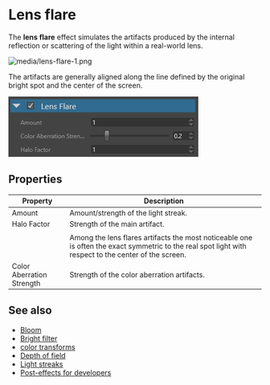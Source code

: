 # Lens flare

The **lens flare** effect simulates the artifacts produced by the internal reflection or scattering of the light within a real-world lens.

![media/lens-flare-1.png](media/lens-flare-1.png) 

The artifacts are generally aligned along the line defined by the original bright spot and the center of the screen.

![media/lens-flare-2.png](media/lens-flare-2.png) 

## Properties

| Property                  | Description                                                                                                                                           |
| ------------------------- | ----------------------------------------------------------------------------------------------------------------------------------------------------- |
| Amount                    | Amount/strength of the light streak.                                                                                                                  |
| Halo Factor               | Strength of the main artifact.                                                                                                                        |
|                           |                                                                                                                                                       |
|                           | Among the lens flares artifacts the most noticeable one is often the exact symmetric to the real spot light with respect to the center of the screen. |
| Color Aberration Strength | Strength of the color aberration artifacts.                                                                                                           |

## See also

* [Bloom](bloom.md)
* [Bright filter](bright-filter.md)
* [color transforms](color-transforms/index.md)
* [Depth of field](depth-of-field.md)
* [Light streaks](light-streaks.md)
* [Post-effects for developers](post-effects-for-developers.md)